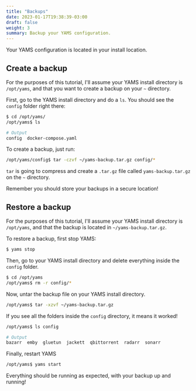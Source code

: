 ```yaml
---
title: "Backups"
date: 2023-01-17T19:38:39-03:00
draft: false
weight: 3
summary: Backup your YAMS configuration.
---
```


Your YAMS configuration is located in your install location.

## Create a backup

For the purposes of this tutorial, I'll assume your YAMS install directory is `/opt/yams`, and that you want to create a backup on your `~` directory.

First, go to the YAMS install directory and do a `ls`. You should see the `config` folder right there:

```bash
$ cd /opt/yams/
/opt/yams$ ls

# Output
config  docker-compose.yaml
```

To create a backup, just run:

```bash
/opt/yams/config$ tar -czvf ~/yams-backup.tar.gz config/*
```

`tar` is going to compress and create a `.tar.gz` file called `yams-backup.tar.gz` on the `~` directory.

Remember you should store your backups in a secure location!

## Restore a backup

For the purposes of this tutorial, I'll assume your YAMS install directory is `/opt/yams`, and that the backup is located in `~/yams-backup.tar.gz`.

To restore a backup, first stop YAMS:

```bash
$ yams stop
```

Then, go to your YAMS install directory and delete everything inside the `config` folder.

```bash
$ cd /opt/yams
/opt/yams$ rm -r config/*
```

Now, untar the backup file on your YAMS install directory.

```bash
/opt/yams$ tar -xzvf ~/yams-backup.tar.gz
```

If you see all the folders inside the `config` directory, it means it worked!

```bash
/opt/yams$ ls config

# Output
bazarr  emby  gluetun  jackett  qbittorrent  radarr  sonarr
```

Finally, restart YAMS

```bash
/opt/yams$ yams start
```

Everything should be running as expected, with your backup up and running!
